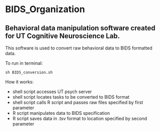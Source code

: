 # BIDS_Organization

## Behavioral data manipulation software created for UT Cognitive Neuroscience Lab.

This software is used to convert raw behavioral data to BIDS formatted data.

To run in terminal:

``` sh BIDS_conversion.sh ```

How it works:
* shell script accesses UT psych server
* shell script locates tasks to be converted to BIDS format
* shell script calls R script and passes raw files specified by first parameter
* R script manipulates data to BIDS specification
* R script saves data in .tsv format to location specified by second parameter

